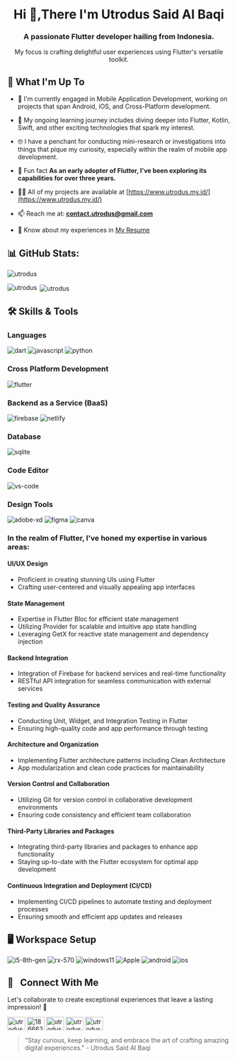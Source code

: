 <h1 align="center">Hi 👋,There I'm Utrodus Said Al Baqi</h1>
<h3 align="center">A passionate Flutter developer hailing from Indonesia.</h3>
<p align="center">
My focus is crafting delightful user experiences using Flutter's versatile toolkit.</p>



## 🧪 What I'm Up To

- 🔭 I'm currently engaged in Mobile Application Development, working on projects that span Android, iOS, and Cross-Platform development.
  
- 🌱 My ongoing learning journey includes diving deeper into Flutter, Kotlin, Swift, and other exciting technologies that spark my interest.
  
- 🤓 I have a penchant for conducting mini-research or investigations into things that pique my curiosity, especially within the realm of mobile app development.
  
- 🗿 Fun fact **As an early adopter of Flutter, I've been exploring its capabilities for over three years.**
  
- 👨‍💻 All of my projects are available at [https://www.utrodus.my.id/](https://www.utrodus.my.id/)
  
- 📫 Reach me at: **contact.utrodus@gmail.com**
  
- 📄 Know about my experiences in [My Resume](https://drive.google.com/file/d/1Jh6jWzEFOGR5PFBhW7iHwcUk9wYr-fF-/view?usp=drive_link)


## 📊 GitHub Stats:

<p><img align="center" src="https://github-readme-streak-stats.herokuapp.com/?user=utrodus&" alt="utrodus" /></p>

<p><img align="left" src="https://github-readme-stats.vercel.app/api/top-langs?username=utrodus&show_icons=true&locale=en&layout=compact" alt="utrodus" /></p>

<p>&nbsp;<img align="center" src="https://github-readme-stats.vercel.app/api?username=utrodus&show_icons=true&locale=en" alt="utrodus" /></p>


## 🛠️ Skills & Tools

### Languages
![dart](https://img.shields.io/badge/Dart-28B6F6?style=for-the-badge&logo=dart&logoColor=white)
![javascript](https://img.shields.io/badge/JavaScript-323330?style=for-the-badge&logo=javascript&logoColor=F7DF1E)
![python](https://img.shields.io/badge/Python-3776AB?style=for-the-badge&logo=python&logoColor=white)

### Cross Platform Development
![flutter](https://img.shields.io/badge/Flutter-28B6F6?style=for-the-badge&logo=flutter&logoColor=white)

### Backend as a Service (BaaS)

![firebase](https://img.shields.io/badge/Firebase-ffaa00?style=for-the-badge&logo=Firebase&logoColor=white)
![netlify](https://img.shields.io/badge/Netlify-00C7B7?style=for-the-badge&logo=netlify&logoColor=white)

### Database

![sqlite](https://img.shields.io/badge/SQLite-07405E?style=for-the-badge&logo=sqlite&logoColor=white)

### Code Editor
![vs-code](https://img.shields.io/badge/VS_Code-007ACC?style=for-the-badge&logo=Visual-Studio-Code&logoColor=white)

### Design Tools

![adobe-xd](https://img.shields.io/badge/adobe_xd-470137?style=for-the-badge&logo=adobe-xd&logoColor=white)
![figma](https://img.shields.io/badge/figma-000000?style=for-the-badge&logo=figma&logoColor=white) 
![canva](https://img.shields.io/badge/canva-00C4CC?style=for-the-badge&logo=canva&logoColor=white)


### In the realm of Flutter, I've honed my expertise in various areas:
#### UI/UX Design

- Proficient in creating stunning UIs using Flutter
- Crafting user-centered and visually appealing app interfaces

#### State Management

- Expertise in Flutter Bloc for efficient state management
- Utilizing Provider for scalable and intuitive app state handling
- Leveraging GetX for reactive state management and dependency injection

#### Backend Integration

- Integration of Firebase for backend services and real-time functionality
- RESTful API integration for seamless communication with external services

#### Testing and Quality Assurance

- Conducting Unit, Widget, and Integration Testing in Flutter
- Ensuring high-quality code and app performance through testing

#### Architecture and Organization

- Implementing Flutter architecture patterns including Clean Architecture
- App modularization and clean code practices for maintainability

#### Version Control and Collaboration

- Utilizing Git for version control in collaborative development environments
- Ensuring code consistency and efficient team collaboration

#### Third-Party Libraries and Packages

- Integrating third-party libraries and packages to enhance app functionality
- Staying up-to-date with the Flutter ecosystem for optimal app development

#### Continuous Integration and Deployment (CI/CD)

- Implementing CI/CD pipelines to automate testing and deployment processes
- Ensuring smooth and efficient app updates and releases


## 🖥️ Workspace Setup

![i5-8th-gen](https://img.shields.io/badge/Intel-Core_i3_10th-0071C5?style=for-the-badge&logo=intel&logoColor=white)
![rx-570](https://img.shields.io/badge/AMD-Radeon_RX_570-ED1C24?style=for-the-badge&logo=amd&logoColor=white)
![windows11](https://img.shields.io/badge/Windows_11-0078D6?style=for-the-badge&logo=windows&logoColor=white)
![Apple](https://img.shields.io/badge/Apple-Custom-9?style=for-the-badge&logo=apple&logoColor=white)
![android](https://img.shields.io/badge/Android-3DDC84?style=for-the-badge&logo=android&logoColor=white)
![ios](https://img.shields.io/badge/iOS-000000?style=for-the-badge&logo=ios&logoColor=white)


##  💼 &nbsp; Connect With Me
Let's collaborate to create exceptional experiences that leave a lasting impression! 🚀
<p align="left">
<a href="https://linkedin.com/in/utrodus-said" target="blank"><img align="center" src="https://raw.githubusercontent.com/rahuldkjain/github-profile-readme-generator/master/src/images/icons/Social/linked-in-alt.svg" alt="utrodus-said" height="30" width="40" /></a>
<a href="https://stackoverflow.com/users/18666208" target="blank"><img align="center" src="https://raw.githubusercontent.com/rahuldkjain/github-profile-readme-generator/master/src/images/icons/Social/stack-overflow.svg" alt="18666208" height="30" width="40" /></a>
<a href="https://twitter.com/utrodusb" target="blank"><img align="center" src="https://raw.githubusercontent.com/rahuldkjain/github-profile-readme-generator/master/src/images/icons/Social/twitter.svg" alt="utrodusb" height="30" width="40" /></a>
<a href="https://fb.com/utrodus" target="blank"><img align="center" src="https://raw.githubusercontent.com/rahuldkjain/github-profile-readme-generator/master/src/images/icons/Social/facebook.svg" alt="utrodus" height="30" width="40" /></a>
<a href="https://instagram.com/utrodus" target="blank"><img align="center" src="https://raw.githubusercontent.com/rahuldkjain/github-profile-readme-generator/master/src/images/icons/Social/instagram.svg" alt="utrodus" height="30" width="40" /></a>
</p>


> "Stay curious, keep learning, and embrace the art of crafting amazing digital experiences." - Utrodus Said Al Baqi
